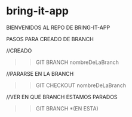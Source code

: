 # bring-it-app


BIENVENIDOS AL REPO DE BRING-IT-APP



PASOS PARA CREADO DE BRANCH 



//CREADO

>> GIT BRANCH nombreDeLaBranch




//PARARSE EN LA BRANCH

>> GIT CHECKOUT nombreDeLaBranch




//VER EN QUE BRANCH ESTAMOS PARADOS

>>GIT BRANCH
*(EN ESTA)



